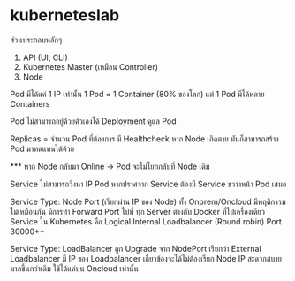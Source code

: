 # kuberneteslab

ส่วนประกอบหลักๆ
1. API (UI, CLI)
2. Kubernetes Master (เหมือน Controller)
3. Node

Pod มีได้แค่ 1 IP เท่านั้น
1 Pod = 1 Container (80% ของโลก) แต่ 1 Pod มีได้หลาย Containers

Pod ไม่สามารถอยู่ด้วยตัวเองได้
Deployment ดูแล Pod

Replicas = จำนวน Pod ที่ต้องการ
มี Healthcheck หาก Node เกิดตาย มันก็สามารถสร้าง Pod มาทดแทนได้ด้วย

*** หาก Node กลับมา Online -> Pod จะไม่โยกกลับที่ Node เดิม

Service
ไม่สามารถวิ่งหา IP Pod หากปราศจาก Service ต้องมี Service ขวางหน้า Pod เสมอ

Service Type: Node Port (เรียกผ่าน IP ของ Node)
ทั้ง Onprem/Oncloud มีพฤติกรรมไม่เหมือนกัน
มีการทำ Forward Port ไปที่ ทุก Server ต่างกับ Docker ที่ไปเครื่องเดียว
Service ใน Kubernetes คือ Logical Internal Loadbalancer (Round robin)
Port 30000++

Service Type: LoadBalancer 
ถูก Upgrade จาก NodePort
เรียกว่า External Loadbalancer
มี IP ของ Loadbalancer เกี่ยวข้องจะได้ไม่ต้องเรียก Node IP
สะดวกสบายมากขึ้นกว่าเดิม
ใช้ได้แค่บน Oncloud เท่านั้น




